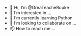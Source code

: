 - 👋 Hi, I’m @GreaTeacheRopke
- 👀 I’m interested in ...
- 🌱 I’m currently learning Python
- 💞️ I’m looking to collaborate on ...
- 📫 How to reach me ...

<!---
GreaTeacheRopke/GreaTeacheRopke is a ✨ special ✨ repository because its `README.md` (this file) appears on your GitHub profile.
You can click the Preview link to take a look at your changes.
--->
